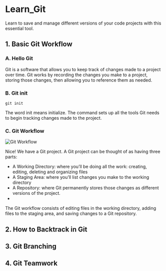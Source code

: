 # Learn_Git
Learn to save and manage different versions of your code projects with this essential tool.

## 1. Basic Git Workflow
### A. Hello Git
Git is a software that allows you to keep track of changes made to a project over time. Git works by recording the changes you make to a project, storing those changes, then allowing you to reference them as needed.
### B. Git init
```
git init
```
The word init means initialize. The command sets up all the tools Git needs to begin tracking changes made to the project.
### C. Git Workflow
![Git Workflow](https://user-images.githubusercontent.com/62128029/134795695-755b0078-1b9e-4c12-9887-7cdabb864d28.png)

Nice! We have a Git project. A Git project can be thought of as having three parts:

* A Working Directory: where you’ll be doing all the work: creating, editing, deleting and organizing files
* A Staging Area: where you’ll list changes you make to the working directory
* A Repository: where Git permanently stores those changes as different versions of the project.
* <br/>
The Git workflow consists of editing files in the working directory, adding files to the staging area, and saving changes to a Git repository. 
## 2. How to Backtrack in Git

## 3. Git Branching
## 4. Git Teamwork
